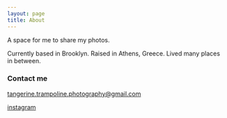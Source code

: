 ```yaml
---
layout: page
title: About
---
```


A space for me to share my photos.

Currently based in Brooklyn. Raised in Athens, Greece. Lived many places in between.


### Contact me

tangerine.trampoline.photography@gmail.com

[instagram](https://www.instagram.com/edie__nico/)
